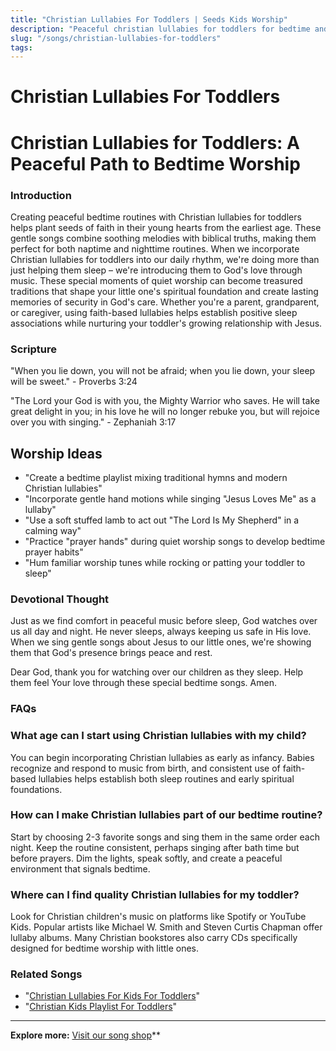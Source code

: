 ```yaml
---
title: "Christian Lullabies For Toddlers | Seeds Kids Worship"
description: "Peaceful christian lullabies for toddlers for bedtime and quiet moments. Christian music to comfort and nurture young children's faith."
slug: "/songs/christian-lullabies-for-toddlers"
tags:
---
```


# Christian Lullabies For Toddlers

# Christian Lullabies for Toddlers: A Peaceful Path to Bedtime Worship

### Introduction
Creating peaceful bedtime routines with Christian lullabies for toddlers helps plant seeds of faith in their young hearts from the earliest age. These gentle songs combine soothing melodies with biblical truths, making them perfect for both naptime and nighttime routines. When we incorporate Christian lullabies for toddlers into our daily rhythm, we're doing more than just helping them sleep – we're introducing them to God's love through music. These special moments of quiet worship can become treasured traditions that shape your little one's spiritual foundation and create lasting memories of security in God's care. Whether you're a parent, grandparent, or caregiver, using faith-based lullabies helps establish positive sleep associations while nurturing your toddler's growing relationship with Jesus.

### Scripture
"When you lie down, you will not be afraid; when you lie down, your sleep will be sweet." - Proverbs 3:24

"The Lord your God is with you, the Mighty Warrior who saves. He will take great delight in you; in his love he will no longer rebuke you, but will rejoice over you with singing." - Zephaniah 3:17

## Worship Ideas
- "Create a bedtime playlist mixing traditional hymns and modern Christian lullabies"
- "Incorporate gentle hand motions while singing "Jesus Loves Me" as a lullaby"
- "Use a soft stuffed lamb to act out "The Lord Is My Shepherd" in a calming way"
- "Practice "prayer hands" during quiet worship songs to develop bedtime prayer habits"
- "Hum familiar worship tunes while rocking or patting your toddler to sleep"

### Devotional Thought
Just as we find comfort in peaceful music before sleep, God watches over us all day and night. He never sleeps, always keeping us safe in His love. When we sing gentle songs about Jesus to our little ones, we're showing them that God's presence brings peace and rest.

Dear God, thank you for watching over our children as they sleep. Help them feel Your love through these special bedtime songs. Amen.

### FAQs

### What age can I start using Christian lullabies with my child?
You can begin incorporating Christian lullabies as early as infancy. Babies recognize and respond to music from birth, and consistent use of faith-based lullabies helps establish both sleep routines and early spiritual foundations.

### How can I make Christian lullabies part of our bedtime routine?
Start by choosing 2-3 favorite songs and sing them in the same order each night. Keep the routine consistent, perhaps singing after bath time but before prayers. Dim the lights, speak softly, and create a peaceful environment that signals bedtime.

### Where can I find quality Christian lullabies for my toddler?
Look for Christian children's music on platforms like Spotify or YouTube Kids. Popular artists like Michael W. Smith and Steven Curtis Chapman offer lullaby albums. Many Christian bookstores also carry CDs specifically designed for bedtime worship with little ones.

### Related Songs

- "[Christian Lullabies For Kids For Toddlers](/songs/christian-lullabies-for-kids-for-toddlers/)"
- "[Christian Kids Playlist For Toddlers](/songs/christian-kids-playlist-for-toddlers/)"

---

**Explore more:** [Visit our song shop](https://seedskidsworship.com/shop)**

<!-- Schema Markup -->
<script type="application/ld+json">
{
  "@context": "https://schema.org",
  "@type": "MusicRecording",
  "name": "Christian Lullabies For Toddlers",
  "byArtist": {
    "@type": "MusicGroup",
    "name": "Seeds Kids Worship"
  },
  "isFamilyFriendly": true,
  "url": "https://seedskidsworship.com/songs/christian-lullabies-for-toddlers/"
}
</script>